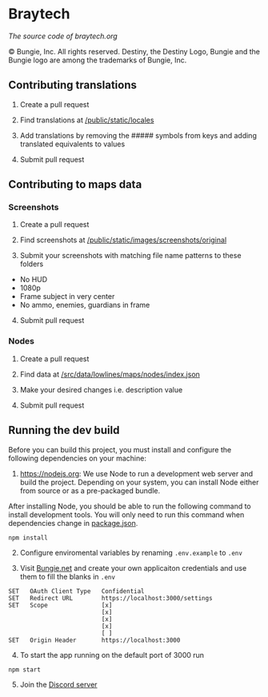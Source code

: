 # Braytech
_The source code of braytech.org_

© Bungie, Inc. All rights reserved. Destiny, the Destiny Logo, Bungie and the Bungie logo are among the trademarks of Bungie, Inc.

## Contributing translations

1.  Create a pull request

2.  Find translations at [/public/static/locales](https://github.com/justrealmilk/braytech.org/tree/master/public/static/locales)

3.  Add translations by removing the ##### symbols from keys and adding translated equivalents to values

4.  Submit pull request

## Contributing to maps data

### Screenshots

1.  Create a pull request

2.  Find screenshots at [/public/static/images/screenshots/original](https://github.com/justrealmilk/braytech.org/tree/master/public/static/images/screenshots/original)

3.  Submit your screenshots with matching file name patterns to these folders
  *  No HUD
  *  1080p
  *  Frame subject in very center
  *  No ammo, enemies, guardians in frame

4.  Submit pull request

### Nodes

1.  Create a pull request

2.  Find data at [/src/data/lowlines/maps/nodes/index.json](https://github.com/justrealmilk/braytech.org/tree/master/src/data/lowlines/maps/nodes/index.json)

3.  Make your desired changes i.e. description value

4.  Submit pull request

## Running the dev build

Before you can build this project, you must install and configure the following dependencies on your machine:

1.  https://nodejs.org: We use Node to run a development web server and build the project.
    Depending on your system, you can install Node either from source or as a pre-packaged bundle.

After installing Node, you should be able to run the following command to install development tools.
You will only need to run this command when dependencies change in [package.json](package.json).
```
npm install
```
2.  Configure enviromental variables by renaming `.env.example` to `.env`

3.  Visit [Bungie.net](https://www.bungie.net/en/Application/Create) and create your own applicaiton credentials and use them to fill the blanks in `.env`
```
SET   OAuth Client Type   Confidential
SET   Redirect URL        https://localhost:3000/settings
SET   Scope               [x]
                          [x]
                          [x]
                          [x]
                          [ ]
SET   Origin Header       https://localhost:3000
```
4.  To start the app running on the default port of 3000 run 
```
npm start
```
5.  Join the [Discord server](https://discordapp.com/invite/Y68xDsG)
